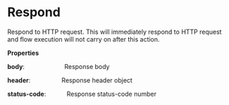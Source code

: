# Respond

Respond to HTTP request. This will immediately respond to HTTP request and flow execution will not carry on after this action.

 **Properties**
 

**body**:                        Response body

**header**:                     Response header object

**status-code**:            Response status-code number